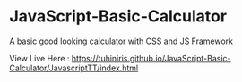 # JavaScript-Basic-Calculator
A basic good looking calculator with CSS and JS Framework

View Live Here : https://tuhiniris.github.io/JavaScript-Basic-Calculator/JavascriptTT/index.html

